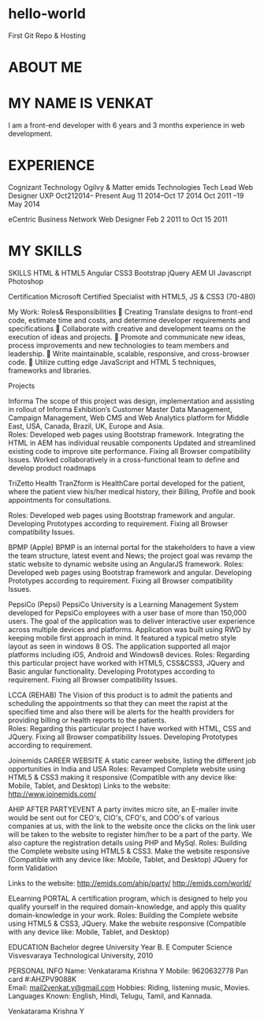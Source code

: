 # hello-world
First Git Repo &amp; Hosting

# ABOUT ME

# MY NAME IS VENKAT 
I am a front-end developer with 6 years and 3 months experience in web development.

# EXPERIENCE
Cognizant Technology			Ogilvy	& Matter			emids Technologies
Tech Lead				Web Designer				UXP
Oct212014– Present 			Aug 11 2014–Oct 17 2014			Oct 2011 –19 May 2014

eCentric Business Network 
Web Designer 
Feb 2 2011 to Oct 15 2011

# MY SKILLS
SKILLS
HTML & HTML5 							Angular
CSS3 								Bootstrap
jQuery								AEM UI
Javascript							Photoshop
 
Certification 
Microsoft Certified Specialist with HTML5, JS & CSS3 (70-480)


My Work:
Roles& Responsibilities
	Creating Translate designs to front-end code, estimate time and costs, and determine developer requirements and specifications 
	Collaborate with creative and development teams on the execution of ideas and projects. 
	Promote and communicate new ideas, process improvements and new technologies to team members and leadership. 
	Write maintainable, scalable, responsive, and cross-browser code. 
	Utilize cutting edge JavaScript and HTML 5 techniques, frameworks and libraries.

Projects
  
  Informa
The scope of this project was design, implementation and assisting in rollout of Informa Exhibition’s Customer Master Data Management, Campaign Management, Web CMS and Web Analytics platform for Middle East, USA, Canada, Brazil, UK, Europe and Asia.   
Roles:
Developed web pages using Bootstrap framework.
Integrating the HTML in AEM has individual reusable components 
Updated and streamlined existing code to improve site performance.
Fixing all Browser compatibility Issues.
Worked collaboratively in a cross-functional team to define and develop product roadmaps

  TriZetto
Health TranZform is HealthCare portal developed for the patient, where the patient view his/her medical history, their Billing, Profile and book appointments for consultations.  


Roles:
Developed web pages using Bootstrap framework and angular.
Developing Prototypes according to requirement.
Fixing all Browser compatibility Issues.

  BPMP (Apple)
BPMP is an internal portal for the stakeholders to have a view the team structure, latest event and News; the project goal was revamp the static website to dynamic website using an AngularJS framework.
Roles:
Developed web pages using Bootstrap framework and angular.
Developing Prototypes according to requirement.
Fixing all Browser compatibility Issues.

  PepsiCo (Pepsi)
PepsiCo University is a Learning Management System developed for PepsiCo employees with a user base of more than 150,000 users.  The goal of the application was to deliver interactive user experience across multiple devices and platforms. Application was built using RWD by keeping mobile first approach in mind. It featured a typical metro style layout as seen in windows 8 OS. The application supported all major platforms including iOS, Android and Windows8 devices.
Roles:
Regarding this particular project have worked with HTML5, CSS&CSS3, JQuery and Basic angular functionality.
Developing Prototypes according to requirement.
Fixing all Browser compatibility Issues.





  LCCA (REHAB)
The Vision of this product is to admit the patients and scheduling the appointments so that they can meet the rapist at the specified time and also there will be alerts for the health providers for providing billing or health reports to the patients.  
Roles:
Regarding this particular project I have worked with HTML, CSS and JQuery.
Fixing all Browser compatibility Issues.
Developing Prototypes according to requirement.


  Joinemids CAREER WEBSITE
A static career website, listing the different job opportunities in India and USA
Roles:
Revamped Complete website using HTML5 & CSS3 making it responsive (Compatible with any device like: Mobile, Tablet, and Desktop) 
Links to the website:
http://www.joinemids.com/

  AHIP AFTER PARTYEVENT
A party invites micro site, an E-mailer invite would be sent out for CEO's, CIO's, CFO's, and COO's of various companies at us, with the link to the website once the clicks on the link user will be taken to the website to register him/her to be a part of the party. We also capture the registration details using PHP and MySql.
Roles:
Building the Complete website using HTML5 & CSS3.
Make the website responsive (Compatible with any device like: Mobile, Tablet, and Desktop) 
JQuery for form Validation


Links to the website:
http://emids.com/ahip/party/
http://emids.com/world/	

  ELearning PORTAL
A certification program, which is designed to help you qualify yourself in the required domain-knowledge, and apply this quality domain-knowledge in your work.
Roles:
Building the Complete website using HTML5 & CSS3, JQuery.
Make the website responsive (Compatible with any device like: Mobile, Tablet, and Desktop) 


EDUCATION
Bachelor degree 			University						 Year
B. E Computer Science		Visvesvaraya Technological University,		2010

PERSONAL INFO
Name: Venkatarama Krishna Y
Mobile: 9620632778 
Pan card #:AHZPV9088K     
Email: mail2venkat.y@gmail.com 
Hobbies: Riding, listening music, Movies. 
Languages Known: English, Hindi, Telugu, Tamil, and Kannada. 
			

Venkatarama Krishna Y


